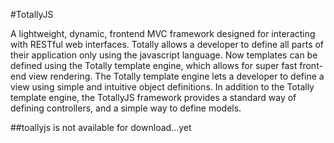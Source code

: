 #TotallyJS

A lightweight, dynamic, frontend MVC framework designed for interacting with RESTful web interfaces. Totally allows a developer to define all parts of their application only using the javascript language. Now templates can be defined using the Totally template engine, which allows for super fast front-end view rendering. The Totally template engine lets a developer to define a view using simple and intuitive object definitions. In addition to the Totally template engine, the TotallyJS framework provides a standard way of defining controllers, and a simple way to define models. 

##toallyjs is not available for download...yet
